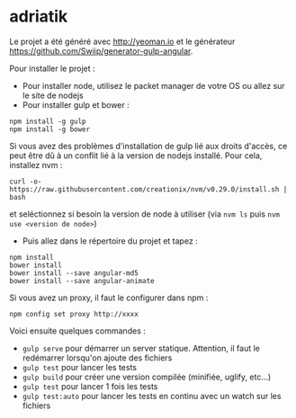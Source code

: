 # adriatik

Le projet a été généré avec http://yeoman.io et le générateur https://github.com/Swiip/generator-gulp-angular.

Pour installer le projet :
* Pour installer node, utilisez le packet manager de votre OS ou allez sur le site de nodejs
* Pour installer gulp et bower :
```
npm install -g gulp
npm install -g bower
```

Si vous avez des problèmes d'installation de gulp lié aux droits d'accès, ce peut être dû à un conflit lié à la version de nodejs installé.
Pour cela, installez nvm :

`curl -o- https://raw.githubusercontent.com/creationix/nvm/v0.29.0/install.sh | bash`

et seléctionnez si besoin la version de node à utiliser (via `nvm ls` puis `nvm use <version de node>`)


* Puis allez dans le répertoire du projet et tapez :
```
npm install
bower install
bower install --save angular-md5
bower install --save angular-animate
```

Si vous avez un proxy, il faut le configurer dans npm :
```
npm config set proxy http://xxxx
```


Voici ensuite quelques commandes :
* ```gulp serve``` pour démarrer un server statique. Attention, il faut le redémarrer lorsqu'on ajoute des fichiers
* ```gulp test``` pour lancer les tests
* ```gulp build``` pour créer une version compilée (minifiée, uglify, etc...)
* ```gulp test``` pour lancer 1 fois les tests
* ```gulp test:auto``` pour lancer les tests en continu avec un watch sur les fichiers
